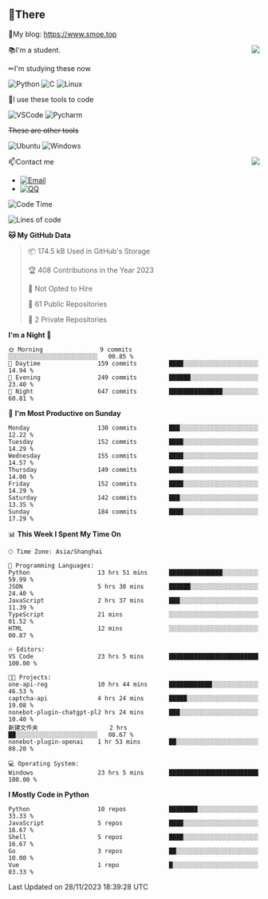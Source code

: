 
## 👏There

📰My blog: https://www.smoe.top

<img align="right" src="https://github-readme-stats.vercel.app/api/top-langs/?username=AkashiCoin"/>


📚I'm a student.

✏I'm studying these now

![Python](https://img.shields.io/badge/-Python-blue?style=flat-square&logo=Python&logoColor=fff)
![C](https://img.shields.io/badge/-C-585858?style=flat-square&logo=C&logoColor=fff)
![Linux](https://img.shields.io/badge/-Linux-black?style=flat-square&logo=Linux&logoColor=fff)

🔨I use these tools to code

![VSCode](https://img.shields.io/badge/-VSCode-blue?style=flat-square&logo=visualstudiocode&logoColor=fff)
![Pycharm](https://img.shields.io/badge/-Pycharm-green?style=flat-square&logo=pycharm&logoColor=fff)

 ~~These are other tools~~

![Ubuntu](https://img.shields.io/badge/-Ubuntu-orange?style=flat-square&logo=Ubuntu&logoColor=fff)
![Windows](https://img.shields.io/badge/-Windows-blue?style=flat-square&logo=Windows&logoColor=fff)

<img align="right" src="https://github-readme-stats.vercel.app/api?username=AkashiCoin" />


📫Contact me

* [![Email](https://img.shields.io/badge/Email-l1040186796@gmail.com-1?style=social&logoColor=fff)](mailto:l1040186796@gmail.com)
* [![QQ](https://img.shields.io/badge/QQ-1040186796-1?style=social&logoColor=fff)](tencent://AddContact/?fromId=45&fromSubId=1&subcmd=all&uin=1040186796&website=www.oicqzone.com)

<!--START_SECTION:waka-->
![Code Time](http://img.shields.io/badge/Code%20Time-1%2C038%20hrs%2043%20mins-blue)

![Lines of code](https://img.shields.io/badge/From%20Hello%20World%20I%27ve%20Written-258.7%20thousand%20lines%20of%20code-blue)

**🐱 My GitHub Data** 

> 📦 174.5 kB Used in GitHub's Storage 
 > 
> 🏆 408 Contributions in the Year 2023
 > 
> 🚫 Not Opted to Hire
 > 
> 📜 61 Public Repositories 
 > 
> 🔑 2 Private Repositories 
 > 
**I'm a Night 🦉** 

```text
🌞 Morning                9 commits           ░░░░░░░░░░░░░░░░░░░░░░░░░   00.85 % 
🌆 Daytime                159 commits         ████░░░░░░░░░░░░░░░░░░░░░   14.94 % 
🌃 Evening                249 commits         ██████░░░░░░░░░░░░░░░░░░░   23.40 % 
🌙 Night                  647 commits         ███████████████░░░░░░░░░░   60.81 % 
```
📅 **I'm Most Productive on Sunday** 

```text
Monday                   130 commits         ███░░░░░░░░░░░░░░░░░░░░░░   12.22 % 
Tuesday                  152 commits         ████░░░░░░░░░░░░░░░░░░░░░   14.29 % 
Wednesday                155 commits         ████░░░░░░░░░░░░░░░░░░░░░   14.57 % 
Thursday                 149 commits         ████░░░░░░░░░░░░░░░░░░░░░   14.00 % 
Friday                   152 commits         ████░░░░░░░░░░░░░░░░░░░░░   14.29 % 
Saturday                 142 commits         ███░░░░░░░░░░░░░░░░░░░░░░   13.35 % 
Sunday                   184 commits         ████░░░░░░░░░░░░░░░░░░░░░   17.29 % 
```


📊 **This Week I Spent My Time On** 

```text
🕑︎ Time Zone: Asia/Shanghai

💬 Programming Languages: 
Python                   13 hrs 51 mins      ███████████████░░░░░░░░░░   59.99 % 
JSON                     5 hrs 38 mins       ██████░░░░░░░░░░░░░░░░░░░   24.40 % 
JavaScript               2 hrs 37 mins       ███░░░░░░░░░░░░░░░░░░░░░░   11.39 % 
TypeScript               21 mins             ░░░░░░░░░░░░░░░░░░░░░░░░░   01.52 % 
HTML                     12 mins             ░░░░░░░░░░░░░░░░░░░░░░░░░   00.87 % 

🔥 Editors: 
VS Code                  23 hrs 5 mins       █████████████████████████   100.00 % 

🐱‍💻 Projects: 
one-api-reg              10 hrs 44 mins      ████████████░░░░░░░░░░░░░   46.53 % 
captcha-api              4 hrs 24 mins       █████░░░░░░░░░░░░░░░░░░░░   19.08 % 
nonebot-plugin-chatgpt-pl2 hrs 24 mins       ███░░░░░░░░░░░░░░░░░░░░░░   10.40 % 
新建文件夹                    2 hrs               ██░░░░░░░░░░░░░░░░░░░░░░░   08.67 % 
nonebot-plugin-openai    1 hr 53 mins        ██░░░░░░░░░░░░░░░░░░░░░░░   08.20 % 

💻 Operating System: 
Windows                  23 hrs 5 mins       █████████████████████████   100.00 % 
```

**I Mostly Code in Python** 

```text
Python                   10 repos            ████████░░░░░░░░░░░░░░░░░   33.33 % 
JavaScript               5 repos             ████░░░░░░░░░░░░░░░░░░░░░   16.67 % 
Shell                    5 repos             ████░░░░░░░░░░░░░░░░░░░░░   16.67 % 
Go                       3 repos             ██░░░░░░░░░░░░░░░░░░░░░░░   10.00 % 
Vue                      1 repo              █░░░░░░░░░░░░░░░░░░░░░░░░   03.33 % 
```




 Last Updated on 28/11/2023 18:39:28 UTC
<!--END_SECTION:waka-->
